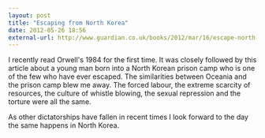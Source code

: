 ```yaml
---
layout: post
title: "Escaping from North Korea"
date: 2012-05-26 18:56
external-url: http://www.guardian.co.uk/books/2012/mar/16/escape-north-korea-prison-camp?CMP=twt_gu
---
```


I recently read Orwell's 1984 for the first time. It was closely followed by this article about a young man born into a North Korean prison camp who is one of the few who have ever escaped. The similarities between Oceania and the prison camp blew me away. The forced labour, the extreme scarcity of resources, the culture of whistle blowing, the sexual repression and the torture were all the same.

As other dictatorships have fallen in recent times I look forward to the day the same happens in North Korea.


